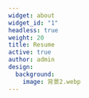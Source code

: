 ```yaml
---
widget: about
widget_id: "1"
headless: true
weight: 20
title: Resume
active: true
author: admin
design:
  background:
    image: 背景2.webp
---
```

